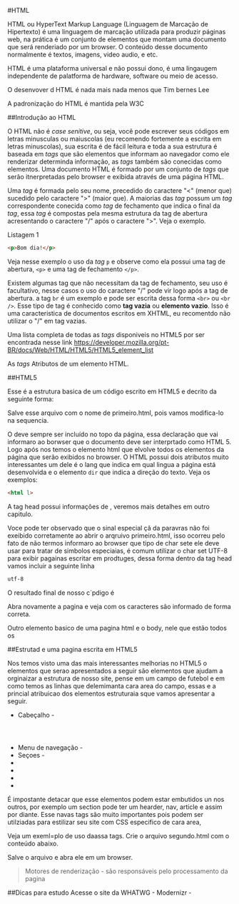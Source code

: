 #HTML

HTML ou  HyperText Markup Language (Linguagem de Marcação de Hipertexto) é uma linguagem de marcação utilizada para produzir páginas web, na prática é um conjunto de elementos que montam uma documento que será renderiado por um browser. O conteúdo desse documento normalmente é textos, imagens, video audio, e etc.


HTML é uma plataforma universal e não possui dono, é uma lingaugem independente de palatforma de hardware, software ou meio de acesso.


O desenvover d HTML é nada mais nada menos que Tim bernes Lee 

A padronização do HTML é mantida pela W3C 

##Introdução ao HTML

O HTML não é *case senitive*, ou seja, você pode escrever seus códigos em letras minusculas ou maiuscolas (eu recomendo fortemente a escrita em letras minuscolas), sua escrita é de fácil leitura e toda a sua estrutura é baseada em *tags* que são elementos que informam ao navegador como ele renderizar determinda informação, as *tags* também são conecidas como elementos. Uma documento HTML é formado por um conjunto de *tags* que serão itnerpretadas pelo browser e exibida através de uma página HTML.

Uma *tag* é formada pelo seu nome, precedido do caractere "<" (menor que) sucedido pelo caractere ">" (maior que). A maiorias das *tag* possum um *tag* correspondente conecida como *tag* de fechamento que indica o final da *tag*, essa *tag* é compostas pela mesma estrutura da tag de abertura acresentando o caractere "/" após o caractere ">". Veja o exemplo.

Listagem 1
```html
<p>Bom dia!</p>
```
Veja nesse exemplo o uso da *tag* `p` e observe como ela possui uma tag de abertura, `<p>` e uma tag de fechamento `</p>`.

Existem algumas tag que não necessitam da tag de fechamento, seu uso é facultativo, nesse casos o uso do caractere  "/" pode vir logo após a tag de abertura. a tag `br` é um exemplo e pode ser escrita dessa forma `<br>` ou `<br />`. Esse tipo de tag é conhecido como **tag vazia** ou **elemento vazio**. Isso é uma caracteristica de documentos escritos em XHTML, eu recomentdo não utilizar o "/" em tag vazias.

Uma lista completa de todas as *tags* disponiveis no HTML5 por ser encontrada nesse link https://developer.mozilla.org/pt-BR/docs/Web/HTML/HTML5/HTML5_element_list

As *tags* Atributos de um elemento HTML.

##HTML5 



Esse é a estrutura basica de um código escrito em HTML5 e decrito da seguinte forma:


Salve esse arquivo com o nome de primeiro.html, pois vamos modifica-lo na sequencia.

O deve sempre ser incluído no topo da página, essa declaração que vai informaro ao borwser que o documento deve ser interprtado como HTML 5. Logo após nos temos o elemento html que elvolve todos os elementos da página que serão exibidos no browser. O HTML possui dois atributos muito interessantes um dele é o lang que indica em qual lingua a página está desenvolvida e o elemento `dir` que indica a direção do texto. Veja os exemplos:

```html
<html l>
```
A tag head possui informações de , veremos mais detalhes em outro capitulo.


Voce pode ter observado que o sinal especial çã da paravras não foi exeibido corretamente ao abrir o arqruivo primeiro.html, isso ocorreu pelo fato de não termos informaro ao browser que tipo de char sete ele deve usar para tratar de simbolos especiaias, é comum utilizar o char set UTF-8 para exibir pagainas escritar em prodtuges, dessa forma dentro da tag head vamos incluir a seguinte linha 

```html
utf-8
```

O resultado final de nosso c´pdigo é 

Abra novamente a pagina e veja com os caracteres são informado de forma correta.

Outro elemento basico de uma pagina html e o body, nele que estão todos os 


##Estrutad e uma pagina escrita em HTML5

Nos temos visto uma das mais interessantes melhorias no HTML5 o elementos que serao apresentados a seguir são elementos que ajudam a orginaizar a estrutura de nosso site, pense em um campo de futebol e em como temos as linhas que delemimanta cara area do campo, essas e a princial atribuicao dos elementos estruturaia sque vamos apresentar a seguir.


* Cabeçalho - <header></header>
* Menu de navegação  - <nav></nav> 
* Seçoes - <section></section>
* <article>
* <aside>
* <footer>
* 

É impostante detacar que esse elementos podem estar embutidos un nos outros, por exemplo um section pode ter um hearder, nav, article e assim por diante. Esse navas tags são muito importantes pois podem ser utilziadas para estilizar seu site com CSS especifico de cara area, 

Veja um exeml=plo de uso daassa tags. Crie o arquivo segundo.html com o conteúdo abaixo.

Salve o arquivo e abra ele em um browser. 

>Motores de renderização - são responsáveis pelo processamento da pagina



##Dicas para estudo 
Acesse o site da WHATWG - 
Modernizr - 

